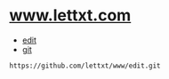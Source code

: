 # www.lettxt.com

+ [edit](https://github.com/lettxt/www/edit/main/README.md)
+ [git](https://github.com/lettxt/www/edit)
```
https://github.com/lettxt/www/edit.git
```
